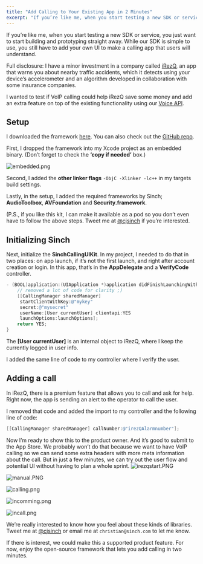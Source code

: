 ```yaml
---
title: "Add Calling to Your Existing App in 2 Minutes"
excerpt: "If you’re like me, when you start testing a new SDK or service, you just want to start building and prototyping straight away. While our SDK is simple to use, you still have to add your own UI to make a calling app that users will understand."
---
```

If you’re like me, when you start testing a new SDK or service, you just want to start building and prototyping straight away. While our SDK is simple to use, you still have to add your own UI to make a calling app that users will understand.

Full disclosure: I have a minor investment in a company called [iRezQ](http://irezq.com), an app that warns you about nearby traffic accidents, which it detects using your device’s accelerometer and an algorithm developed in collaboration with some insurance companies.

I wanted to test if VoIP calling could help iRezQ save some money and add an extra feature on top of the existing functionality using our [Voice API](doc:voice-introduction).

## Setup

I downloaded the framework [here](https://www.dropbox.com/s/462krss0k4ov8x3/SinchCallingUIKit.tar.gz?dl=0). You can also check out the [GitHub repo](https://github.com/sinch/SinchCallingUIKit).

First, I dropped the framework into my Xcode project as an embedded binary. (Don’t forget to check the **‘copy if needed’** box.)

![embedded.png](images/39e5912-embedded.png)

Second, I added the **other linker flags** `-ObjC -Xlinker -lc++` in my targets build settings.

Lastly, in the setup, I added the required frameworks by Sinch; **AudioToolbox**, **AVFoundation** and **Security.framework**.

(P.S., if you like this kit, I can make it available as a pod so you don’t even have to follow the above steps. Tweet me at [@cjsinch](https://twitter.com/cjsinch) if you’re interested.

## Initializing Sinch

Next, initialize the **SinchCallingUIKit**. In my project, I needed to do that in two places: on app launch, if it’s not the first launch, and right after account creation or login. In this app, that’s in the **AppDelegate** and a **VerifyCode** controller.

```objectivec
- (BOOL)application:(UIApplication *)application didFinishLaunchingWithOptions:(NSDictionary *)launchOptions {
    // removed a lot of code for clarity ;)
    [[CallingManager sharedManager]
     startClientWithKey:@"mykey"
     secret:@"mysecret"
     userName:[User currentUser] clientapi:YES
     launchOptions:launchOptions];
    return YES;
}
```

The **\[User currentUser\]** is an internal object to iRezQ, where I keep the currently logged in user info.

I added the same line of code to my controller where I verify the user.

## Adding a call

In iRezQ, there is a premium feature that allows you to call and ask for help. Right now, the app is sending an alert to the operator to call the user.

I removed that code and added the import to my controller and the following line of code:

```objectivec
[[CallingManager sharedManager] callNumber:@"irezQAlarmnumber"];
```

Now I’m ready to show this to the product owner. And it’s good to submit to the App Store. We probably won’t do that because we want to have VoIP calling so we can send some extra headers with more meta information about the call. But in just a few minutes, we can try out the user flow and potential UI without having to plan a whole sprint.
![irezqstart.PNG](images/6745318-irezqstart.PNG)


![manual.PNG](images/d0e3137-manual.PNG)


![calling.png](images/9d1506c-calling.png)


![incomming.png](images/7788079-incomming.png)


![incall.png](images/0cb5f36-incall.png)

We’re really interested to know how you feel about these kinds of libraries. Tweet me at [@cjsinch](https://twitter.com/cjsinch) or email me at `christian@sinch.com` to let me know.

If there is interest, we could make this a supported product feature. For now, enjoy the open-source framework that lets you add calling in two minutes.